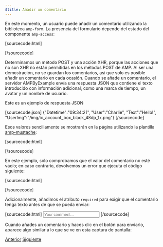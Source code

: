 ```yaml
---
$title: Añadir un comentario
---
```


<amp-img src="/static/img/comment.png" alt="Añadir un comentario" height="325" width="300"></amp-img>

En este momento, un usuario puede añadir un comentario utilizando la biblioteca `amp-form`. La presencia del formulario depende del estado del componente `amp-access`:

[sourcecode:html]
<form amp-access="loggedIn" amp-access-hide method="post" action-xhr="<%host%>/samples_templates/comment_section/submit-comment-xhr" target="_top">
[/sourcecode]

Determinamos un método POST y una acción XHR, porque las acciones que no son XHR no están permitidas en los métodos POST de AMP.
Al ser una demostración, no se guardan los comentarios, así que solo es posible añadir un comentario en cada ocasión. Cuando se añade un comentario, el servidor AMPByExample envía una respuesta JSON que contiene el texto introducido con información adicional, como una marca de tiempo, un avatar y un nombre de usuario.

Este es un ejemplo de respuesta JSON:

[sourcecode:json]
{"Datetime":"09:34:21",
"User":"Charlie",
"Text":"Hello!",
"UserImg":"/img/ic_account_box_black_48dp_1x.png"}
[/sourcecode]

Esos valores sencillamente se mostrarán en la página utilizando la plantilla [amp-mustache](/es/docs/reference/components/amp-mustache.html):

[sourcecode:html]
<div submit-success>
  <template type="amp-mustache">
    <div class="comment-user">
      <amp-img width="44" class="user-avatar" height="44" alt="user" src="{{UserImg}}"></amp-img>
      <div class="card comment">
        <p><span class="user">{% raw %}{{User}}{% endraw %}</span><span class="date">{% raw %}{{Datetime}}{% endraw %}</span></p>
        <p>{% raw %}{{Text}}{% endraw %}</p>
      </div>
    </div>
  </template>
</div>
[/sourcecode]

En este ejemplo, solo comprobamos que el valor del comentario no esté vacío; en caso contrario, devolvemos un error que ejecuta el código siguiente:

[sourcecode:html]
<div submit-error>
  <template type="amp-mustache">
    Error! Looks like something went wrong with your comment, please try to submit it again.
  </template>
</div>
[/sourcecode]

Adicionalmente, añadimos el atributo `required` para exigir que el comentario tenga texto antes de que se pueda enviar:

<amp-img src="/static/img/enforce-comment.png" alt="Exigir comentario" height="325" width="300"></amp-img>

[sourcecode:html]
<input type="text" class="data-input" name="text" placeholder="Your comment..." required>
[/sourcecode]

Cuando añades un comentario y haces clic en el botón para enviarlo, aparece algo similar a lo que se ve en esta captura de pantalla:

<amp-img src="/static/img/logout-button.png" alt="Comentario añadido" height="352" width="300"></amp-img>

<div class="prev-next-buttons">
  <a class="button prev-button" href="{{g.doc('/content/amp-dev/documentation/guides-and-tutorials/develop/login_requiring/login.md', locale=doc.locale).url.path}}"><span class="arrow-prev">Anterior</span></a>
  <a class="button next-button" href="{{g.doc('/content/amp-dev/documentation/guides-and-tutorials/develop/login_requiring/logout.md', locale=doc.locale).url.path}}"><span class="arrow-next">Siguiente</span></a>
</div>
 
 
